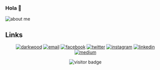### Hola 👋

  
![about me](https://github.com/adarshvulli/adarshvulli/blob/main/ezgif.com-gif-maker.gif) 


## Links

<p align="center">
  <a href="https://adarshvulli.carrd.co/"><img src="https://img.icons8.com/fluent/64/000000/domain.png"  alt="darkwood"/></a>
  <a href="mailto:adarshvulli007@gmail.com"><img src="https://img.icons8.com/color/64/000000/gmail.png" alt="email"/></a>
  <a href="https://www.facebook.com/adarsh.vulli"><img src="https://img.icons8.com/color/64/000000/facebook.png" alt="facebook"/></a>
  <a href="https://twitter.com/@adarsh_here"><img src="https://img.icons8.com/color/64/000000/twitter-squared.png" alt="twitter"/></a>
  <a href="https://www.instagram.com/adarshvulli"><img src="https://img.icons8.com/color/64/000000/instagram-new.png" alt="instagram"/></a>
  <a href="https://www.linkedin.com/in/adarshvulli"><img src="https://img.icons8.com/color/64/000000/linkedin.png" alt="linkedin"/></a>
  <a href="https://adarshvulli.medium.com/"><img src="https://img.icons8.com/color/64/000000/medium-logo.png" alt="medium"/></a>
</p>

 <p  align="center">
  <img src="https://visitor-badge.glitch.me/badge?page_id=adarshvulli" alt="visitor badge"/>
</p>




